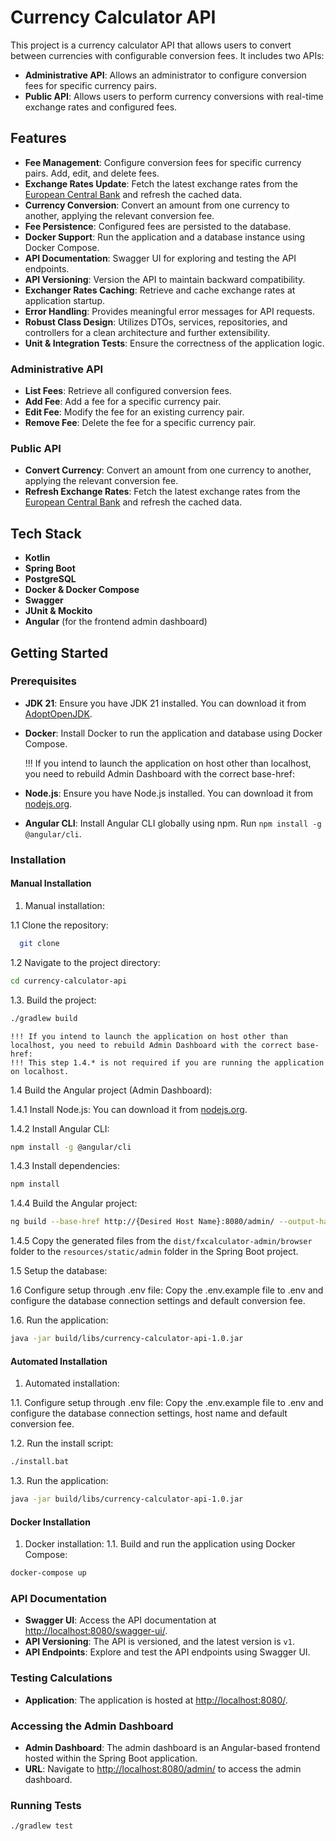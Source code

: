# Currency Calculator API

This project is a currency calculator API that allows users to convert between currencies with configurable conversion fees. It includes two APIs:

- **Administrative API**: Allows an administrator to configure conversion fees for specific currency pairs.
- **Public API**: Allows users to perform currency conversions with real-time exchange rates and configured fees.

## Features

- **Fee Management**: Configure conversion fees for specific currency pairs. Add, edit, and delete fees.
- **Exchange Rates Update**: Fetch the latest exchange rates from the [European Central Bank](https://www.ecb.europa.eu/stats/policy_and_exchange_rates/euro_reference_exchange_rates/html/index.en.html) and refresh the cached data.
- **Currency Conversion**: Convert an amount from one currency to another, applying the relevant conversion fee.
- **Fee Persistence**: Configured fees are persisted to the database.
- **Docker Support**: Run the application and a database instance using Docker Compose.
- **API Documentation**: Swagger UI for exploring and testing the API endpoints.
- **API Versioning**: Version the API to maintain backward compatibility.
- **Exchanger Rates Caching**: Retrieve and cache exchange rates at application startup.
- **Error Handling**: Provides meaningful error messages for API requests.
- **Robust Class Design**: Utilizes DTOs, services, repositories, and controllers for a clean architecture and further extensibility.
- **Unit & Integration Tests**: Ensure the correctness of the application logic.

### Administrative API

- **List Fees**: Retrieve all configured conversion fees.
- **Add Fee**: Add a fee for a specific currency pair.
- **Edit Fee**: Modify the fee for an existing currency pair.
- **Remove Fee**: Delete the fee for a specific currency pair.

### Public API

- **Convert Currency**: Convert an amount from one currency to another, applying the relevant conversion fee.
- **Refresh Exchange Rates**: Fetch the latest exchange rates from the [European Central Bank](https://www.ecb.europa.eu/stats/policy_and_exchange_rates/euro_reference_exchange_rates/html/index.en.html) and refresh the cached data.

## Tech Stack

- **Kotlin**
- **Spring Boot**
- **PostgreSQL**
- **Docker & Docker Compose**
- **Swagger**
- **JUnit & Mockito**
- **Angular** (for the frontend admin dashboard)

## Getting Started

### Prerequisites

- **JDK 21**: Ensure you have JDK 21 installed. You can download it from [AdoptOpenJDK](https://adoptopenjdk.net/).
- **Docker**: Install Docker to run the application and database using Docker Compose.

  !!! If you intend to launch the application on host other than localhost, you need to rebuild Admin Dashboard with the correct base-href:
- **Node.js**: Ensure you have Node.js installed. You can download it from [nodejs.org](https://nodejs.org/).
- **Angular CLI**: Install Angular CLI globally using npm. Run `npm install -g @angular/cli`.

### Installation

#### Manual Installation

1. Manual installation:

1.1 Clone the repository:

```bash
  git clone
```

1.2 Navigate to the project directory:

```bash 
cd currency-calculator-api
```

1.3. Build the project:

```bash
./gradlew build
```

    !!! If you intend to launch the application on host other than localhost, you need to rebuild Admin Dashboard with the correct base-href:
    !!! This step 1.4.* is not required if you are running the application on localhost.

1.4 Build the Angular project (Admin Dashboard):

1.4.1 Install Node.js:
    You can download it from [nodejs.org](https://nodejs.org/).

1.4.2 Install Angular CLI:

```bash
npm install -g @angular/cli
```

1.4.3 Install dependencies:

```bash
npm install
```
1.4.4 Build the Angular project:

```bash
ng build --base-href http://{Desired Host Name}:8080/admin/ --output-hashing none
```
1.4.5 Copy the generated files from the `dist/fxcalculator-admin/browser` folder to the `resources/static/admin` folder in the Spring Boot project.

1.5 Setup the database:

1.6 Configure setup through .env file:
    Copy the .env.example file to .env and configure the database connection settings and default conversion fee.

1.6. Run the application:

```bash
java -jar build/libs/currency-calculator-api-1.0.jar
```

#### Automated Installation

1. Automated installation:

1.1. Configure setup through .env file:
    Copy the .env.example file to .env and configure the database connection settings, host name  and default conversion fee.

1.2. Run the install script:
    
```bash
./install.bat
```

1.3. Run the application:

```bash 
java -jar build/libs/currency-calculator-api-1.0.jar
```
#### Docker Installation

1. Docker installation:
1.1. Build and run the application using Docker Compose:

```bash
docker-compose up
```

### API Documentation

- **Swagger UI**: Access the API documentation at [http://localhost:8080/swagger-ui/](http://localhost:8080/swagger-ui/).
- **API Versioning**: The API is versioned, and the latest version is `v1`.
- **API Endpoints**: Explore and test the API endpoints using Swagger UI.

### Testing Calculations
- **Application**: The application is hosted at [http://localhost:8080/](http://localhost:8080/).

### Accessing the Admin Dashboard

- **Admin Dashboard**: The admin dashboard is an Angular-based frontend hosted within the Spring Boot application.
- **URL**: Navigate to [http://localhost:8080/admin/](http://localhost:8080/admin/) to access the admin dashboard.

### Running Tests

```bash
./gradlew test
```